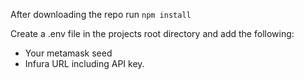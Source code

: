 After downloading the repo run `npm install`

Create a .env file in the projects root directory and add the following:

- Your metamask seed
- Infura URL including API key.
